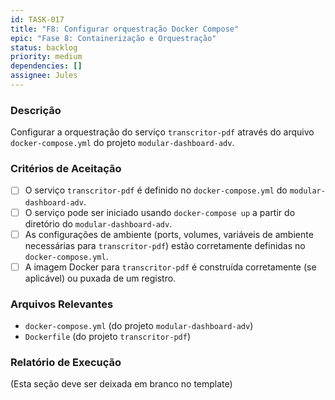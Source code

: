 ```yaml
---
id: TASK-017
title: "F8: Configurar orquestração Docker Compose"
epic: "Fase 8: Containerização e Orquestração"
status: backlog
priority: medium
dependencies: []
assignee: Jules
---
```


### Descrição

Configurar a orquestração do serviço `transcritor-pdf` através do arquivo `docker-compose.yml` do projeto `modular-dashboard-adv`.

### Critérios de Aceitação

- [ ] O serviço `transcritor-pdf` é definido no `docker-compose.yml` do `modular-dashboard-adv`.
- [ ] O serviço pode ser iniciado usando `docker-compose up` a partir do diretório do `modular-dashboard-adv`.
- [ ] As configurações de ambiente (ports, volumes, variáveis de ambiente necessárias para `transcritor-pdf`) estão corretamente definidas no `docker-compose.yml`.
- [ ] A imagem Docker para `transcritor-pdf` é construída corretamente (se aplicável) ou puxada de um registro.

### Arquivos Relevantes

* `docker-compose.yml` (do projeto `modular-dashboard-adv`)
* `Dockerfile` (do projeto `transcritor-pdf`)

### Relatório de Execução

(Esta seção deve ser deixada em branco no template)
